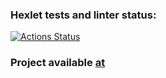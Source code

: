 ### Hexlet tests and linter status:
[![Actions Status](https://github.com/Evgeny111111/frontend-project-11/actions/workflows/hexlet-check.yml/badge.svg)](https://github.com/Evgeny111111/frontend-project-11/actions)

### Project available [at](frontend-project-11-two-orpin.vercel.app)